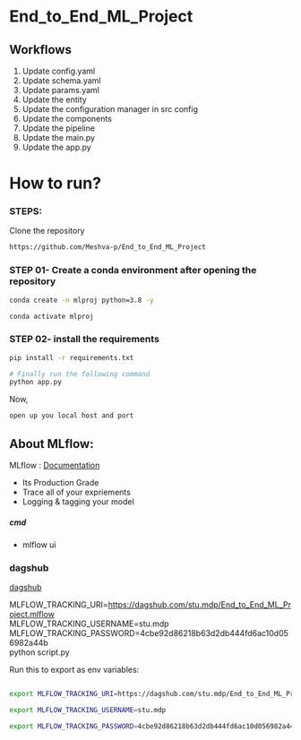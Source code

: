 # End_to_End_ML_Project

## Workflows

1. Update config.yaml
2. Update schema.yaml
3. Update params.yaml
4. Update the entity
5. Update the configuration manager in src config
6. Update the components
7. Update the pipeline
8. Update the main.py
9. Update the app.py

# How to run?
### STEPS:

Clone the repository
```bash
https://github.com/Meshva-p/End_to_End_ML_Project
```
### STEP 01- Create a conda environment after opening the repository

```bash
conda create -n mlproj python=3.8 -y
```

```bash
conda activate mlproj
```


### STEP 02- install the requirements
```bash
pip install -r requirements.txt
```

```bash
# Finally run the following command
python app.py
```

Now,
```bash
open up you local host and port
```

## About MLflow:
MLflow : [Documentation](https://mlflow.org/docs/latest/index.html)

 - Its Production Grade
 - Trace all of your expriements
 - Logging & tagging your model



##### cmd
- mlflow ui

### dagshub
[dagshub](https://dagshub.com/)

MLFLOW_TRACKING_URI=https://dagshub.com/stu.mdp/End_to_End_ML_Project.mlflow \
MLFLOW_TRACKING_USERNAME=stu.mdp \
MLFLOW_TRACKING_PASSWORD=4cbe92d86218b63d2db444fd6ac10d056982a44b \
python script.py

Run this to export as env variables:


```bash

export MLFLOW_TRACKING_URI=https://dagshub.com/stu.mdp/End_to_End_ML_Project.mlflow

export MLFLOW_TRACKING_USERNAME=stu.mdp

export MLFLOW_TRACKING_PASSWORD=4cbe92d86218b63d2db444fd6ac10d056982a44b

```



